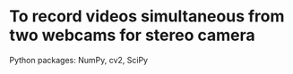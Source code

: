 # To record videos simultaneous from two webcams for stereo camera
Python packages: NumPy, cv2, SciPy
